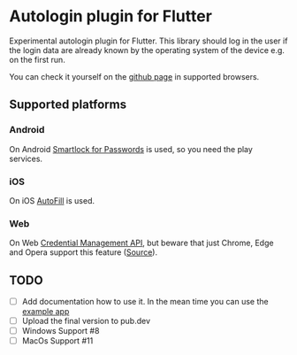 # Autologin plugin for Flutter

Experimental autologin plugin for Flutter. This library should log in the user if the login data are already known by the operating system of the device e.g. on the first run.

You can check it yourself on the [github page](https://rekire.github.io/autologin_plugin/index.html) in supported browsers.

## Supported platforms
### Android
On Android [Smartlock for Passwords](https://developers.google.com/identity/smartlock-passwords/android) is used, so you need the play services.
### iOS
On iOS [AutoFill](https://developer.apple.com/videos/play/wwdc2018/204/) is used.
### Web
On Web [Credential Management API](https://developer.mozilla.org/en-US/docs/Web/API/Credential_Management_API), but beware that just Chrome, Edge and Opera support this feature ([Source](https://developer.mozilla.org/en-US/docs/Web/API/PasswordCredential#browser_compatibility)).

## TODO

- [ ] Add documentation how to use it. In the mean time you can use the [example app](./example)
- [ ] Upload the final version to pub.dev
- [ ] Windows Support #8
- [ ] MacOs Support #11
